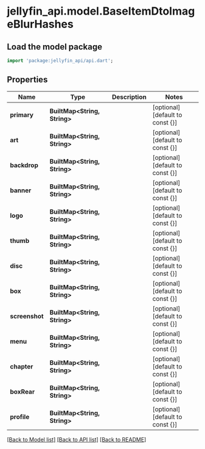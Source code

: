 # jellyfin_api.model.BaseItemDtoImageBlurHashes

## Load the model package
```dart
import 'package:jellyfin_api/api.dart';
```

## Properties
Name | Type | Description | Notes
------------ | ------------- | ------------- | -------------
**primary** | **BuiltMap&lt;String, String&gt;** |  | [optional] [default to const {}]
**art** | **BuiltMap&lt;String, String&gt;** |  | [optional] [default to const {}]
**backdrop** | **BuiltMap&lt;String, String&gt;** |  | [optional] [default to const {}]
**banner** | **BuiltMap&lt;String, String&gt;** |  | [optional] [default to const {}]
**logo** | **BuiltMap&lt;String, String&gt;** |  | [optional] [default to const {}]
**thumb** | **BuiltMap&lt;String, String&gt;** |  | [optional] [default to const {}]
**disc** | **BuiltMap&lt;String, String&gt;** |  | [optional] [default to const {}]
**box** | **BuiltMap&lt;String, String&gt;** |  | [optional] [default to const {}]
**screenshot** | **BuiltMap&lt;String, String&gt;** |  | [optional] [default to const {}]
**menu** | **BuiltMap&lt;String, String&gt;** |  | [optional] [default to const {}]
**chapter** | **BuiltMap&lt;String, String&gt;** |  | [optional] [default to const {}]
**boxRear** | **BuiltMap&lt;String, String&gt;** |  | [optional] [default to const {}]
**profile** | **BuiltMap&lt;String, String&gt;** |  | [optional] [default to const {}]

[[Back to Model list]](../README.md#documentation-for-models) [[Back to API list]](../README.md#documentation-for-api-endpoints) [[Back to README]](../README.md)


